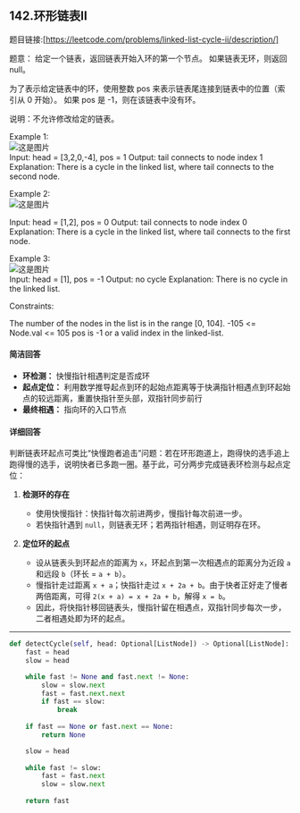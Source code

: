 ## 142.环形链表II

题目链接:[https://leetcode.com/problems/linked-list-cycle-ii/description/]

题意： 给定一个链表，返回链表开始入环的第一个节点。 如果链表无环，则返回 null。

为了表示给定链表中的环，使用整数 pos 来表示链表尾连接到链表中的位置（索引从 0 开始）。 如果 pos 是 -1，则在该链表中没有环。

说明：不允许修改给定的链表。

Example 1:\
![这是图片](https://assets.leetcode.com/uploads/2018/12/07/circularlinkedlist.png)
\
Input: head = [3,2,0,-4], pos = 1
Output: tail connects to node index 1
Explanation: There is a cycle in the linked list, where tail connects to the second node.

Example 2:\
![这是图片](https://assets.leetcode.com/uploads/2018/12/07/circularlinkedlist_test2.png)

Input: head = [1,2], pos = 0
Output: tail connects to node index 0
Explanation: There is a cycle in the linked list, where tail connects to the first node.

Example 3:\
![这是图片](https://assets.leetcode.com/uploads/2018/12/07/circularlinkedlist_test3.png) 
\
Input: head = [1], pos = -1
Output: no cycle
Explanation: There is no cycle in the linked list.


Constraints:

The number of the nodes in the list is in the range [0, 104].
-105 <= Node.val <= 105
pos is -1 or a valid index in the linked-list.

#### 简洁回答
- **环检测：** 快慢指针相遇判定是否成环  
- **起点定位：** 利用数学推导起点到环的起始点距离等于快满指针相遇点到环起始点的较远距离，重置快指针至头部，双指针同步前行  
- **最终相遇：** 指向环的入口节点
  
#### 详细回答
判断链表环起点可类比“快慢跑者追击”问题：若在环形跑道上，跑得快的选手追上跑得慢的选手，说明快者已多跑一圈。基于此，可分两步完成链表环检测与起点定位：

1. **检测环的存在**  
   - 使用快慢指针：快指针每次前进两步，慢指针每次前进一步。  
   - 若快指针遇到 `null`，则链表无环；若两指针相遇，则证明存在环。

2. **定位环的起点**  
   - 设从链表头到环起点的距离为 `x`，环起点到第一次相遇点的距离分为近段 `a` 和远段 `b`（环长 = `a + b`）。  
   - 慢指针走过距离 `x + a`；快指针走过 `x + 2a + b`。由于快者正好走了慢者两倍距离，可得 `2(x + a) = x + 2a + b`，解得 `x = b`。  
   - 因此，将快指针移回链表头，慢指针留在相遇点，双指针同步每次一步，二者相遇处即为环的起点。

---


```python
def detectCycle(self, head: Optional[ListNode]) -> Optional[ListNode]:
    fast = head
    slow = head

    while fast != None and fast.next != None:
        slow = slow.next
        fast = fast.next.next
        if fast == slow:
            break
    
    if fast == None or fast.next == None:
        return None

    slow = head
    
    while fast != slow:
        fast = fast.next
        slow = slow.next
    
    return fast
```

